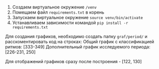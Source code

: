1. Создаем виртуальное окружение `/venv`
2. Помещаем файл `requirements.txt` в корень 
3. Запускаем виртуальное окружение `source venv/bin/activate`
4. Устанавливаем зависимости командой `pip install -r requirements.txt`

Для создания графиков, необходимо создать папку `graf/period/` и расскоментировать код на строках: 
Общий график с классификацией ритмов: [333-349]
Дополнительный график исследуемого периода: [226-231, 250]

Для отображений графиков сразу после построения - [122, 130]